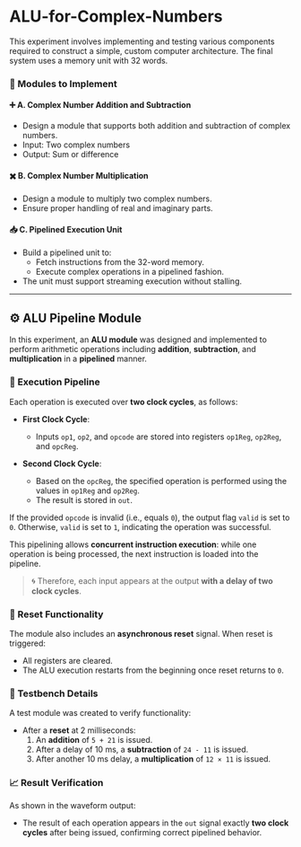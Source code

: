 # ALU-for-Complex-Numbers

This experiment involves implementing and testing various components required to construct a simple, custom computer architecture. The final system uses a memory unit with 32 words.

### 🧱 Modules to Implement

#### ➕ A. Complex Number Addition and Subtraction
- Design a module that supports both addition and subtraction of complex numbers.
- Input: Two complex numbers
- Output: Sum or difference

#### ✖️ B. Complex Number Multiplication
- Design a module to multiply two complex numbers.
- Ensure proper handling of real and imaginary parts.

#### 📥 C. Pipelined Execution Unit
- Build a pipelined unit to:
  - Fetch instructions from the 32-word memory.
  - Execute complex operations in a pipelined fashion.
- The unit must support streaming execution without stalling.

---

## ⚙️ ALU Pipeline Module

In this experiment, an **ALU module** was designed and implemented to perform arithmetic operations including **addition**, **subtraction**, and **multiplication** in a **pipelined** manner.

### 🧠 Execution Pipeline

Each operation is executed over **two clock cycles**, as follows:

- **First Clock Cycle**:
  - Inputs `op1`, `op2`, and `opcode` are stored into registers `op1Reg`, `op2Reg`, and `opcReg`.

- **Second Clock Cycle**:
  - Based on the `opcReg`, the specified operation is performed using the values in `op1Reg` and `op2Reg`.
  - The result is stored in `out`.

If the provided `opcode` is invalid (i.e., equals `0`), the output flag `valid` is set to `0`. Otherwise, `valid` is set to `1`, indicating the operation was successful.

This pipelining allows **concurrent instruction execution**: while one operation is being processed, the next instruction is loaded into the pipeline.

> 🌀 Therefore, each input appears at the output **with a delay of two clock cycles**.

### 🔁 Reset Functionality

The module also includes an **asynchronous reset** signal. When reset is triggered:
- All registers are cleared.
- The ALU execution restarts from the beginning once reset returns to `0`.

### 🧪 Testbench Details

A test module was created to verify functionality:

- After a **reset** at 2 milliseconds:
  1. An **addition** of `5 + 21` is issued.
  2. After a delay of 10 ms, a **subtraction** of `24 - 11` is issued.
  3. After another 10 ms delay, a **multiplication** of `12 × 11` is issued.

### 📈 Result Verification

As shown in the waveform output:
- The result of each operation appears in the `out` signal exactly **two clock cycles** after being issued, confirming correct pipelined behavior.

